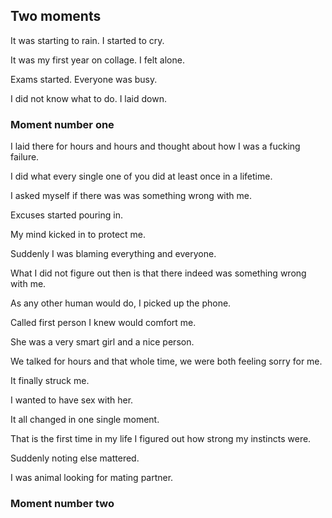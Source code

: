 ## Two moments

It was starting to rain. I started to cry. 

It was my first year on collage. I felt alone. 

Exams started. Everyone was busy. 

I did not know what to do. I laid down. 

### Moment number one

I laid there for hours and hours and thought about how I was a fucking failure. 

I did what every single one of you did at least once in a lifetime. 

I asked myself if there was was something wrong with me. 

Excuses started pouring in. 

My mind kicked in to protect me. 

Suddenly I was blaming everything and everyone. 

What I did not figure out then is that there indeed was something wrong with me. 

As any other human would do, I picked up the phone. 

Called first person I knew would comfort me. 

She was a very smart girl and a nice person. 

We talked for hours and that whole time, we were both feeling sorry for me. 

It finally struck me. 

I wanted to have sex with her. 

It all changed in one single moment. 

That is the first time in my life I figured out how strong my instincts were. 

Suddenly noting else mattered. 

I was animal looking for mating partner. 

### Moment number two

